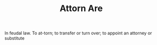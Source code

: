 ---
title: Attorn Are
letter: A
permalink: "/definitions/attorn-are.html"
body: In feudal law. To at-torn; to transfer or turn over; to appoint an attorney
  or substitute
published_at: '2018-07-07'
source: Black's Law Dictionary
layout: post
---